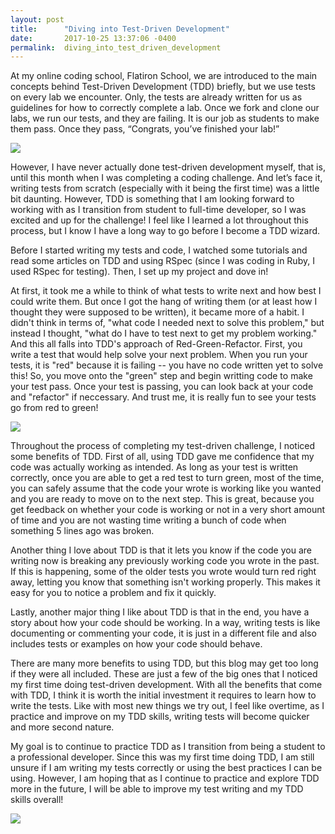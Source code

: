 ```yaml
---
layout: post
title:      "Diving into Test-Driven Development"
date:       2017-10-25 13:37:06 -0400
permalink:  diving_into_test_driven_development
---
```



At my online coding school, Flatiron School, we are introduced to the main concepts behind Test-Driven Development (TDD) briefly, but we use tests on every lab we encounter. Only, the tests are already written for us as guidelines for how to correctly complete a lab. Once we fork and clone our labs, we run our tests, and they are failing. It is our job as students to make them pass. Once they pass, “Congrats, you’ve finished your lab!”


![](https://media.giphy.com/media/QW5nKIoebG8y4/giphy.gif)


However, I have never actually done test-driven development myself, that is, until this month when I was completing a coding challenge. And let’s face it, writing tests from scratch (especially with it being the first time) was a little bit daunting. However, TDD is something that I am looking forward to working with as I transition from student to full-time developer, so I was excited and up for the challenge! I feel like I learned a lot throughout this process, but I know I have a long way to go before I become a TDD wizard. 

Before I started writing my tests and code, I watched some tutorials and read some articles on TDD and using RSpec (since I was coding in Ruby, I used RSpec for testing). Then, I set up my project and dove in!

At first, it took me a while to think of what tests to write next and how best I could write them. But once I got the hang of writing them (or at least how I thought they were supposed to be written), it became more of a habit. I didn't think in terms of, "what code I needed next to solve this problem," but instead I thought, "what do I have to test next to get my problem working." And this all falls into TDD's approach of Red-Green-Refactor. First, you write a test that would help solve your next problem. When you run your tests, it is "red" because it is failing -- you have no code written yet to solve this! So, you move onto the "green" step and begin writting code to make your test pass. Once your test is passing, you can look back at your code and "refactor" if neccessary. And trust me, it is really fun to see your tests go from red to green!


![](https://media.giphy.com/media/vBCGCW5o8FPjy/giphy.gif)


Throughout the process of completing my test-driven challenge, I noticed some benefits of TDD. First of all, using TDD gave me confidence that my code was actually working as intended. As long as your test is written correctly, once you are able to get a red test to turn green, most of the time, you can safely assume that the code your wrote is working like you wanted and you are ready to move on to the next step. This is great, because you get feedback on whether your code is working or not in a very short amount of time and you are not wasting time writing a bunch of code when something 5 lines ago was broken.

Another thing I love about TDD is that it lets you know if the code you are writing now is breaking any previously working code you wrote in the past. If this is happening, some of the older tests you wrote would turn red right away, letting you know that something isn't working properly. This makes it easy for you to notice a problem and fix it quickly.

Lastly, another major thing I like about TDD is that in the end, you have a story about how your code should be working. In a way, writing tests is like documenting or commenting your code, it is just in a different file and also includes tests or examples on how your code should behave.

There are many more benefits to using TDD, but this blog may get too long if they were all included. These are just a few of the big ones that I noticed my first time doing test-driven development. With all the benefits that come with TDD, I think it is worth the initial investment it requires to learn how to write the tests. Like with most new things we try out, I feel like overtime, as I practice and improve on my TDD skills, writing tests will become quicker and more second nature.

My goal is to continue to practice TDD as I transition from being a student to a professional developer. Since this was my first time doing TDD, I am still unsure if I am writing my tests correctly or using the best practices I can be using. However, I am hoping that as I continue to practice and explore TDD more in the future, I will be able to improve my test writing and my TDD skills overall!


![](https://media.giphy.com/media/7MZ0v9KynmiSA/giphy.gif)


